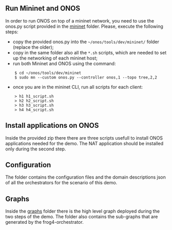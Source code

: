 ## Run Mininet and ONOS

In order to run ONOS on top of a mininet network, you need to use the onos.py script provided in the [mininet](mininet/) folder.
Please, execute the following steps:

* copy the provided onos.py into the `~/onos/tools/dev/mininet/` folder (replace the older);
* copy in the same folder also all the `*.sh` scripts, which are needed to set up the networking of each mininet host;
* run both Mininet and ONOS using the command:
```
	$ cd ~/onos/tools/dev/mininet
	$ sudo mn --custom onos.py --controller onos,1 --topo tree,2,2
```
* once you are in the mininet CLI, run all scripts for each client:
```
	> h1 h1_script.sh
	> h2 h2_script.sh
	> h3 h3_script.sh
	> h4 h4_script.sh
```

## Install applications on ONOS

Inside the provided zip [](scripts/demo_scripts-onos.zip) there there are three scripts usefull to install ONOS applications needed for the demo.
The NAT application should be installed only during the second step.

## Configuration

The [](config/) folder contains the configuration files and the domain descriptions json of all the orchestrators for the scenario of this demo.

## Graphs

Inside the [graphs](./graphs/) folder there is the high level graph deployed during the two steps of the demo. The folder also contains the sub-graphs that are generated by the frog4-orchestrator.
